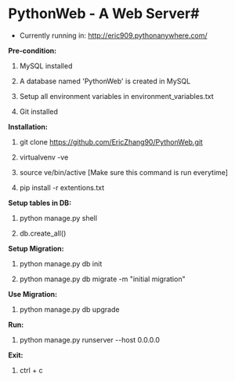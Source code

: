 # PythonWeb  - A Web Server#

* Currently running in: http://eric909.pythonanywhere.com/ 

**Pre-condition:**

 1. MySQL installed

 2. A database named 'PythonWeb' is created in MySQL

 3. Setup all environment variables in environment_variables.txt
 
 4. Git installed


**Installation:**

  1. git clone https://github.com/EricZhang90/PythonWeb.git

  2. virtualvenv -ve

  3. source ve/bin/active    [Make sure this command is run everytime]

  4. pip install -r extentions.txt


**Setup tables in DB:**

1. python manage.py shell

2. db.create_all()


**Setup Migration:**

1. python manage.py db init

2. python manage.py db migrate -m "initial migration"


**Use Migration:**

1. python manage.py db upgrade


**Run:**

1. python manage.py runserver --host 0.0.0.0


**Exit:**

1. ctrl + c
